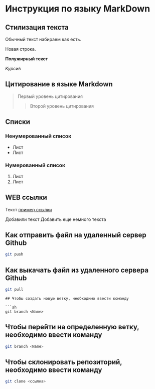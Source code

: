 # Инструкция по языку MarkDown

## Стилизация текста

Обычный текст набираем как есть.

Новая строка.

**Полужирный текст**

*Курсив*

## Цитирование в языке Markdown
> Первый уровень цитирования
>> Второй уровень цитирования 

## Списки
### Ненумерованный список
* Лист
* Лист

### Нумерованный список
1. Лист
2. Лист

## WEB ссылки
Текст [пример ссылки](http.example.com "Всплывающая подсказка")

Добавили текст
Добавить еще немного текста

## Как отправить файл на удаленный сервер Github
```sh
git push
```
## Как выкачать файл из удаленного сервера Github

```sh
git pull
```
```
## Чтобы создать новую ветку, необходимо ввести команду

```sh
git branch <Name>
```

## Чтобы перейти на определенную ветку, необходимо ввести команду

```sh
git branch <Name>
```
## Чтобы склонировать репозиторий, необходимо ввести команду 

```sh
git clone <ссылка>
```